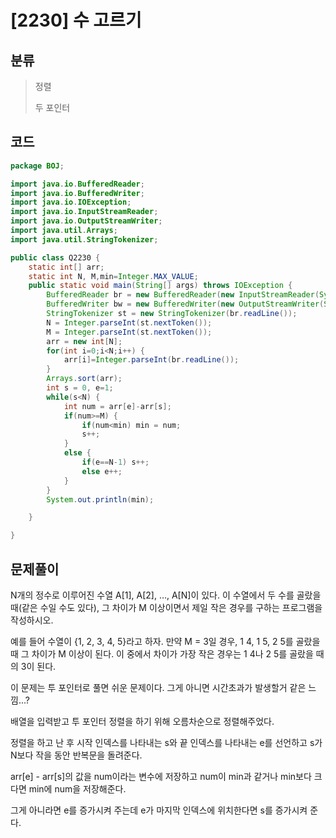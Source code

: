 # [2230] 수 고르기

## 분류
> 정렬 
>
> 두 포인터

## 코드
```java
package BOJ;

import java.io.BufferedReader;
import java.io.BufferedWriter;
import java.io.IOException;
import java.io.InputStreamReader;
import java.io.OutputStreamWriter;
import java.util.Arrays;
import java.util.StringTokenizer;

public class Q2230 {
	static int[] arr;
	static int N, M,min=Integer.MAX_VALUE;
	public static void main(String[] args) throws IOException {
		BufferedReader br = new BufferedReader(new InputStreamReader(System.in));
		BufferedWriter bw = new BufferedWriter(new OutputStreamWriter(System.out));
		StringTokenizer st = new StringTokenizer(br.readLine());
		N = Integer.parseInt(st.nextToken());
		M = Integer.parseInt(st.nextToken());
		arr = new int[N];
		for(int i=0;i<N;i++) {
			arr[i]=Integer.parseInt(br.readLine());
		}
		Arrays.sort(arr);
		int s = 0, e=1;
		while(s<N) {
			int num = arr[e]-arr[s];
			if(num>=M) {
				if(num<min) min = num;
				s++;
			}
			else {
				if(e==N-1) s++;
				else e++;
			}
		}
		System.out.println(min);

	}

}

```

## 문제풀이

N개의 정수로 이루어진 수열 A[1], A[2], …, A[N]이 있다. 이 수열에서 두 수를 골랐을 때(같은 수일 수도 있다), 그 차이가 M 이상이면서 제일 작은 경우를 구하는 프로그램을 작성하시오.

예를 들어 수열이 {1, 2, 3, 4, 5}라고 하자. 만약 M = 3일 경우, 1 4, 1 5, 2 5를 골랐을 때 그 차이가 M 이상이 된다. 이 중에서 차이가 가장 작은 경우는 1 4나 2 5를 골랐을 때의 3이 된다.

이 문제는 투 포인터로 풀면 쉬운 문제이다. 그게 아니면 시간초과가 발생할거 같은 느낌...?

배열을 입력받고 투 포인터 정렬을 하기 위해 오름차순으로 정렬해주었다.  

정렬을 하고 난 후 시작 인덱스를 나타내는 s와 끝 인덱스를 나타내는 e를 선언하고 s가 N보다 작을 동안 반복문을 돌려준다.

arr[e] - arr[s]의 값을 num이라는 변수에 저장하고 num이 min과 같거나 min보다 크다면 min에 num을 저장해준다. 

그게 아니라면 e를 증가시켜 주는데 e가 마지막 인덱스에 위치한다면 s를 증가시켜 준다.